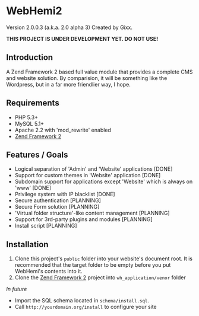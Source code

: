 WebHemi2
========

Version 2.0.0.3 (a.k.a. 2.0 alpha 3) Created by Gixx.

**THIS PROJECT IS UNDER DEVELOPMENT YET. DO NOT USE!**

Introduction
------------

A Zend Framework 2 based full value module that provides a complete CMS and website solution. By comparision, it will be something like the Wordpress, but in a far more friendlier way, I hope.

Requirements
------------

- PHP 5.3+
- MySQL 5.1+
- Apache 2.2 with 'mod_rewrite' enabled
- [Zend Framework 2](https://github.com/zendframework/zf2)

Features / Goals
----------------

- Logical separation of 'Admin' and 'Website' applications [DONE]
- Support for custom themes in 'Website' application [DONE]
- Subdomain support for applications except 'Website' which is always on 'www' [DONE]
- Privilege system with IP blacklist [DONE]
- Secure authentication [PLANNING]
- Secure Form solution [PLANNING]
- 'Virtual folder structure'-like content management [PLANNING]
- Support for 3rd-party plugins and modules [PLANNING]
- Install script [PLANNING]

Installation
------------

1. Clone this project's `public` folder into your website's document root. It is recommended that the target folder to be empty before you put WebHemi's contents into it.
2. Clone the [Zend Framework 2](https://github.com/zendframework/zf2) project into `wh_application/venor` folder

_In future_

- Import the SQL schema located in `schema/install.sql`.
- Call `http://yourdomain.org/install` to configure your site
